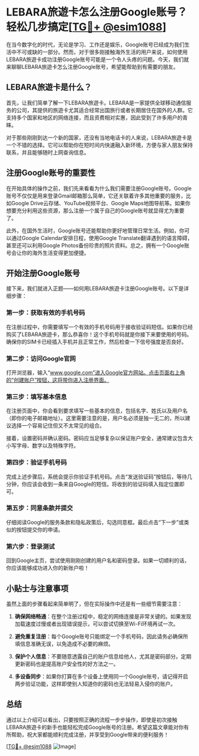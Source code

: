 # LEBARA旅遊卡怎么注册Google账号？轻松几步搞定[[TG💪+ @esim1088](https://t.me/s/esim1088)]

在当今数字化的时代，无论是学习、工作还是娱乐，Google账号已经成为我们生活中不可或缺的一部分。然而，对于很多刚接触海外生活的用户来说，如何使用LEBARA旅遊卡成功注册Google账号可能是一个令人头疼的问题。今天，我们就来聊聊LEBARA旅遊卡怎么注册Google账号，希望能帮助到有需要的朋友。

## LEBARA旅遊卡是什么？

首先，让我们简单了解一下LEBARA旅遊卡。LEBARA是一家提供全球移动通信服务的公司，其提供的旅遊卡尤其适合经常出国旅行或者长期居住在国外的人群。它支持多个国家和地区的网络连接，而且资费相对实惠，因此受到了许多用户的青睐。

对于那些刚刚到达一个新的国家，还没有当地电话卡的人来说，LEBARA旅遊卡是一个不错的选择。它可以帮助你在短时间内快速融入新环境，方便与家人朋友保持联系，并且能够随时上网查询信息。

## 注册Google账号的重要性

在开始具体的操作之前，我们先来看看为什么我们需要注册Google账号。Google账号不仅仅是用来登录Gmail邮箱那么简单，它还关联着许多其他重要的服务，比如Google Drive云存储、YouTube视频平台、Google Maps地图导航等。如果你想要充分利用这些资源，那么注册一个属于自己的Google账号就显得尤为重要了。

此外，在国外生活时，Google账号还能帮助你更好地管理日常生活。例如，你可以通过Google Calendar安排日程，使用Google Translate翻译遇到的语言障碍，甚至还可以利用Google Photos备份珍贵的照片资料。总之，拥有一个Google账号会让你的海外生活变得更加便捷。

## 开始注册Google账号

接下来，我们就进入正题——如何用LEBARA旅遊卡注册Google账号。以下是详细步骤：

### 第一步：获取有效的手机号码
在注册过程中，你需要填写一个有效的手机号码用于接收验证码短信。如果你已经购买了LEBARA旅遊卡，那么恭喜你！这个手机号码就是你接下来要使用的号码。确保你的SIM卡已经插入手机并且正常工作，然后检查一下信号强度是否良好。

### 第二步：访问Google官网
打开浏览器，输入“www.google.com”进入Google官方网站。点击页面右上角的“创建账户”按钮，这将带你进入注册界面。

### 第三步：填写基本信息
在注册页面中，你会看到要求填写一些基本的信息，包括名字、姓氏以及用户名（即你的电子邮箱地址）。这里需要注意的是，用户名必须是独一无二的，所以建议选择一个容易记住但又不太常见的组合。

接着，设置密码并确认密码。密码应当足够复杂以保证账户安全，通常建议包含大小写字母、数字以及特殊字符。

### 第四步：验证手机号码
完成上述步骤后，系统会提示你验证手机号码。点击“发送验证码”按钮后，等待几分钟，你应该会收到一条来自Google的短信。将收到的验证码填入指定位置即可。

### 第五步：同意条款并提交
仔细阅读Google的服务条款和隐私政策后，勾选同意框。最后点击“下一步”或类似的按钮提交你的申请。

### 第六步：登录测试
回到Google主页，尝试使用刚刚创建的用户名和密码登录。如果一切顺利的话，你应该能够成功进入你的新账户啦！

## 小贴士与注意事项

虽然上面的步骤看起来简单明了，但在实际操作中还是有一些细节需要注意：

1. **确保网络畅通**：在整个注册过程中，稳定的网络连接是非常关键的。如果发现加载速度过慢或者出现错误提示，可以尝试切换至Wi-Fi环境再试一次。
   
2. **避免重复注册**：每个Google账号只能绑定一个手机号码，因此请务必确保所填信息准确无误，以免造成不必要的麻烦。

3. **保护个人信息**：不要随意透露自己的账户信息给他人，尤其是密码部分。定期更新密码也是提高账户安全性的好方法之一。

4. **多设备同步**：如果你打算在多个设备上使用同一个Google账号，请记得开启两步验证功能，这样即使别人知道你的密码也无法轻易入侵你的账户。

## 总结

通过以上介绍可以看出，只要按照正确的流程一步步操作，即使是初次接触LEBARA旅遊卡的新手也能轻松完成Google账号的注册。希望这篇文章能对你有所帮助，祝大家都能顺利完成注册，并享受到Google带来的便利服务！

[[TG💪+ @esim1088](https://t.me/s/esim1088) ![Image](https://i.postimg.cc/4NQfJmqS/Snipaste-2025-05-13-00-14-12.png)]